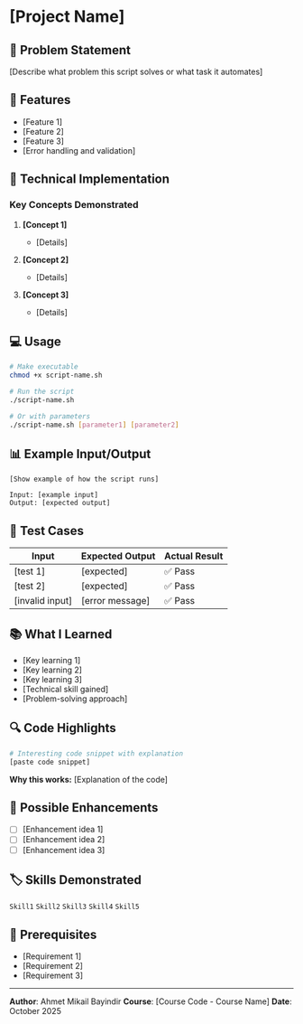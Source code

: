 # [Project Name]

## 📝 Problem Statement

[Describe what problem this script solves or what task it automates]

## 🎯 Features

- [Feature 1]
- [Feature 2]
- [Feature 3]
- [Error handling and validation]

## 🔧 Technical Implementation

### Key Concepts Demonstrated

1. **[Concept 1]**
   - [Details]

2. **[Concept 2]**
   - [Details]

3. **[Concept 3]**
   - [Details]

## 💻 Usage

```bash
# Make executable
chmod +x script-name.sh

# Run the script
./script-name.sh

# Or with parameters
./script-name.sh [parameter1] [parameter2]
```

## 📊 Example Input/Output

```
[Show example of how the script runs]

Input: [example input]
Output: [expected output]
```

## 🧪 Test Cases

| Input | Expected Output | Actual Result |
|-------|----------------|---------------|
| [test 1] | [expected] | ✅ Pass |
| [test 2] | [expected] | ✅ Pass |
| [invalid input] | [error message] | ✅ Pass |

## 📚 What I Learned

- [Key learning 1]
- [Key learning 2]
- [Key learning 3]
- [Technical skill gained]
- [Problem-solving approach]

## 🔍 Code Highlights

```bash
# Interesting code snippet with explanation
[paste code snippet]
```

**Why this works:**
[Explanation of the code]

## 🎯 Possible Enhancements

- [ ] [Enhancement idea 1]
- [ ] [Enhancement idea 2]
- [ ] [Enhancement idea 3]

## 🏷️ Skills Demonstrated

`Skill1` `Skill2` `Skill3` `Skill4` `Skill5`

## 📖 Prerequisites

- [Requirement 1]
- [Requirement 2]
- [Requirement 3]

---

**Author**: Ahmet Mikail Bayindir
**Course**: [Course Code - Course Name]
**Date**: October 2025
